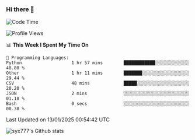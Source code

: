 ### Hi there 👋

<!--
**syx777/syx777** is a ✨ _special_ ✨ repository because its `README.md` (this file) appears on your GitHub profile.

Here are some ideas to get you started:

- 🔭 I’m currently working on ...
- 🌱 I’m currently learning ...
- 👯 I’m looking to collaborate on ...
- 🤔 I’m looking for help with ...
- 💬 Ask me about ...
- 📫 How to reach me: ...
- 😄 Pronouns: ...
- ⚡ Fun fact: ...
-->
<!--START_SECTION:waka-->
![Code Time](http://img.shields.io/badge/Code%20Time-318%20hrs-blue)

![Profile Views](http://img.shields.io/badge/Profile%20Views-0-blue)

📊 **This Week I Spent My Time On** 

```text
💬 Programming Languages: 
Python                   1 hr 57 mins        ████████████░░░░░░░░░░░░░   48.80 % 
Other                    1 hr 11 mins        ███████░░░░░░░░░░░░░░░░░░   29.44 % 
CSV                      48 mins             █████░░░░░░░░░░░░░░░░░░░░   20.20 % 
JSON                     2 mins              ░░░░░░░░░░░░░░░░░░░░░░░░░   01.18 % 
Bash                     0 secs              ░░░░░░░░░░░░░░░░░░░░░░░░░   00.38 % 
```


 Last Updated on 13/01/2025 00:54:42 UTC
<!--END_SECTION:waka-->

![syx777's Github stats](https://github-readme-stats-syx777.vercel.app/api?username=syx777&show_icons=true&count_private=true)
